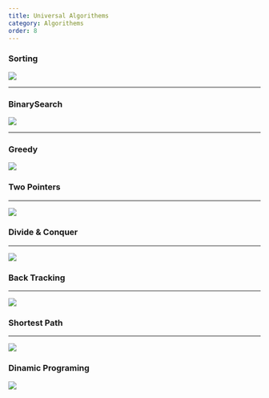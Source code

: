 ```yaml
---
title: Universal Algorithems
category: Algorithems
order: 8
---
```

### Sorting

![](//placehold.it/800x600)

---

### BinarySearch

![](//placehold.it/800x600)

---

### Greedy

![](//placehold.it/800x600)
### Two Pointers

---

![](//placehold.it/800x600)
### Divide & Conquer

---

![](//placehold.it/800x600)
### Back Tracking

---

![](//placehold.it/800x600)
### Shortest Path

---

![](//placehold.it/800x600)
### Dinamic Programing

![](//placehold.it/800x600)